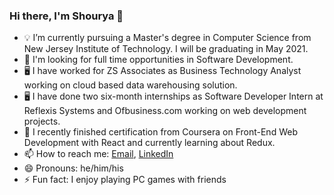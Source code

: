 ### Hi there, I'm Shourya 👋
  <p>
  <ul>
    <li>💡  I’m currently pursuing a Master's degree in Computer Science from New Jersey Institute of Technology. I will be graduating in May 2021.</li>
    <li>🤔 I'm looking for full time opportunities in Software Development.</li>
  <li>🖥 I have worked for ZS Associates as Business Technology Analyst working on cloud based data warehousing solution.</li>
  <li>🖥 I have done two six-month internships as Software Developer Intern at Reflexis Systems and Ofbusiness.com working on web development projects.</li>
  <li>🌱 I recently finished certification from Coursera on Front-End Web Development with React and currently learning about Redux.</li>
  <li>📫 How to reach me: <a href="shouryapunj93@gmail.com">Email</a>, <a href="https://www.linkedin.com/in/shourya-punj-231a9a149/">LinkedIn</a></li>
    <li>😄 Pronouns: he/him/his</li>
    <li>⚡ Fun fact: I enjoy playing PC games with friends</li>
  </p>
  
<!--
**shouryapunj/shouryapunj** is a ✨ _special_ ✨ repository because its `README.md` (this file) appears on your GitHub profile.

Here are some ideas to get you started:

- 🔭 I’m currently working on ...
- 🌱 I’m currently learning ...
- 👯 I’m looking to collaborate on ...
- 🤔 I’m looking for help with ...
- 💬 Ask me about ...
- 📫 How to reach me: ...
- 😄 Pronouns: ...
- ⚡ Fun fact: ...
-->
